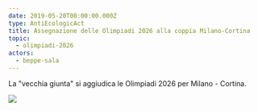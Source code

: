 ```yaml
---
date: 2019-05-20T00:00:00.000Z
type: AntiEcologicAct
title: Assegnazione delle Olimpiadi 2026 alla coppia Milano-Cortina
topic:
  - olimpiadi-2026
actors:
  - beppe-sala
---
```

La "vecchia giunta" si aggiudica le Olimpiadi 2026 per Milano - Cortina.

 

![](../../../../../static/media/events/2019/05/20/assegnazione-delle-olimpiadi-2026-alla-coppia-milano-cortina/olympic-games-assignation-reaction.jpg)